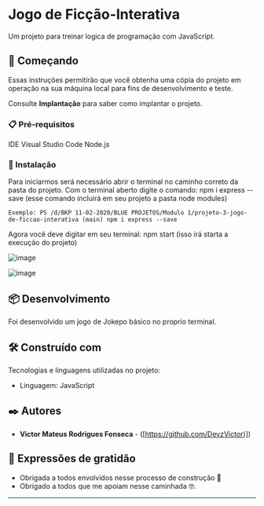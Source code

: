# Jogo de Ficção-Interativa

Um projeto para treinar logica de programação com JavaScript.

## 🚀 Começando

Essas instruções permitirão que você obtenha uma cópia do projeto em operação na sua máquina local para fins de desenvolvimento e teste.

Consulte **Implantação** para saber como implantar o projeto.

### 📋 Pré-requisitos

IDE Visual Studio Code
Node.js

### 🔧 Instalação

Para iniciarmos será necessário abrir o terminal no caminho correto da pasta do projeto.
Com o terminal aberto digite o comando: npm i express  --save (esse comando incluirá em seu projeto a pasta node modules)

```
Exemplo: PS /d/BKP 11-02-2020/BLUE PROJETOS/Modulo 1/projeto-3-jogo-de-ficcao-interativa (main) npm i express --save
```

Agora você deve digitar em seu terminal: npm start (isso irá starta a execução do projeto)


![image](https://user-images.githubusercontent.com/91481122/181996576-94aea914-203c-42a9-8f75-1cea352942f0.png)


![image](https://user-images.githubusercontent.com/91481122/181996590-093e27d1-9360-4d02-8742-317e38978c07.png)


## 📦 Desenvolvimento

Foi desenvolvido um jogo de Jokepo básico no proprio terminal.

## 🛠️ Construído com

Tecnologias e linguagens utilizadas no projeto:

* Linguagem: JavaScript

## ✒️ Autores

* **Victor Mateus Rodrigues Fonseca** - ([https://github.com/DevzVictor)])

## 🎁 Expressões de gratidão

* Obrigada a todos envolvidos nesse processo de construção 📢
* Obrigado a todos que me apoiam nesse caminhada 🤓.


---
